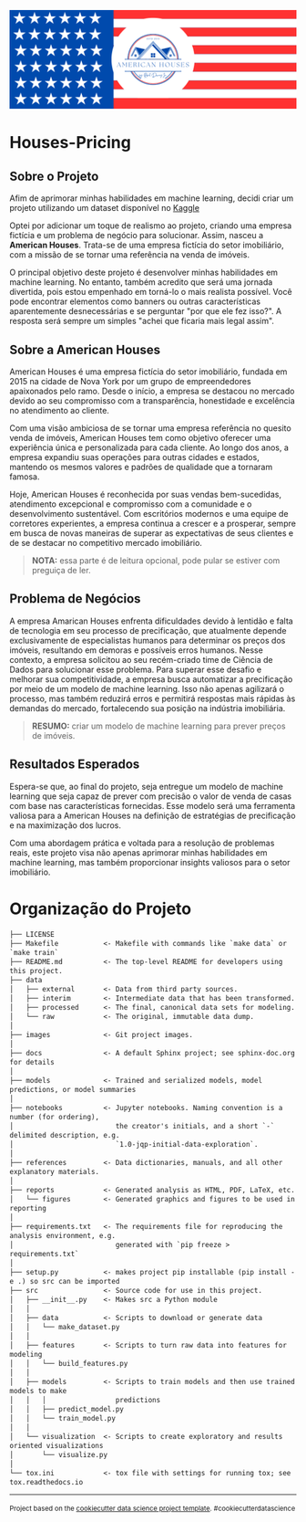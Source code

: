 <p align="center">
  <img src="/images/Banner do Projeto.png" >
</p>

# Houses-Pricing
## Sobre o Projeto
Afim de aprimorar minhas habilidades em machine learning, decidi criar um projeto utilizando um dataset disponível no [Kaggle](https://www.kaggle.com.)

Optei por adicionar um toque de realismo ao projeto, criando uma empresa fictícia e um problema de negócio para solucionar. Assim, nasceu a **American Houses**. Trata-se de uma empresa fictícia do setor imobiliário, com a missão de se tornar uma referência na venda de imóveis.

O principal objetivo deste projeto é desenvolver minhas habilidades em machine learning. No entanto, também acredito que será uma jornada divertida, pois estou empenhado em torná-lo o mais realista possível. Você pode encontrar elementos como banners ou outras características aparentemente desnecessárias e se perguntar "por que ele fez isso?". A resposta será sempre um simples "achei que ficaria mais legal assim".

## Sobre a American Houses
American Houses é uma empresa fictícia do setor imobiliário, fundada em 2015 na cidade de Nova York por um grupo de empreendedores apaixonados pelo ramo. Desde o início, a empresa se destacou no mercado devido ao seu compromisso com a transparência, honestidade e excelência no atendimento ao cliente.

Com uma visão ambiciosa de se tornar uma empresa referência no quesito venda de imóveis, American Houses tem como objetivo oferecer uma experiência única e personalizada para cada cliente. Ao longo dos anos, a empresa expandiu suas operações para outras cidades e estados, mantendo os mesmos valores e padrões de qualidade que a tornaram famosa.

Hoje, American Houses é reconhecida por suas vendas bem-sucedidas, atendimento excepcional e compromisso com a comunidade e o desenvolvimento sustentável. Com escritórios modernos e uma equipe de corretores experientes, a empresa continua a crescer e a prosperar, sempre em busca de novas maneiras de superar as expectativas de seus clientes e de se destacar no competitivo mercado imobiliário.

> **NOTA:** essa parte é de leitura opcional, pode pular se estiver com preguiça de ler.

## Problema de Negócios
A empresa Amarican Houses enfrenta dificuldades devido à lentidão e falta de tecnologia em seu processo de precificação, que atualmente depende exclusivamente de especialistas humanos para determinar os preços dos imóveis, resultando em demoras e possíveis erros humanos. Nesse contexto, a empresa solicitou ao seu recém-criado time de Ciência de Dados para solucionar esse problema. Para superar esse desafio e melhorar sua competitividade, a empresa busca automatizar a precificação por meio de um modelo de machine learning. Isso não apenas agilizará o processo, mas também reduzirá erros e permitirá respostas mais rápidas às demandas do mercado, fortalecendo sua posição na indústria imobiliária.

> **RESUMO:** criar um modelo de machine learning para prever preços de imóveis.

## Resultados Esperados
Espera-se que, ao final do projeto, seja entregue um modelo de machine learning que seja capaz de prever com precisão o valor de venda de casas com base nas características fornecidas. Esse modelo será uma ferramenta valiosa para a American Houses na definição de estratégias de precificação e na maximização dos lucros.

Com uma abordagem prática e voltada para a resolução de problemas reais, este projeto visa não apenas aprimorar minhas habilidades em machine learning, mas também proporcionar insights valiosos para o setor imobiliário.


# Organização do Projeto


    ├── LICENSE
    ├── Makefile           <- Makefile with commands like `make data` or `make train`
    ├── README.md          <- The top-level README for developers using this project.
    ├── data
    │   ├── external       <- Data from third party sources.
    │   ├── interim        <- Intermediate data that has been transformed.
    │   ├── processed      <- The final, canonical data sets for modeling.
    │   └── raw            <- The original, immutable data dump.
    │
    ├── images             <- Git project images.
    │
    ├── docs               <- A default Sphinx project; see sphinx-doc.org for details
    │
    ├── models             <- Trained and serialized models, model predictions, or model summaries
    │
    ├── notebooks          <- Jupyter notebooks. Naming convention is a number (for ordering),
    │                         the creator's initials, and a short `-` delimited description, e.g.
    │                         `1.0-jqp-initial-data-exploration`.
    │
    ├── references         <- Data dictionaries, manuals, and all other explanatory materials.
    │
    ├── reports            <- Generated analysis as HTML, PDF, LaTeX, etc.
    │   └── figures        <- Generated graphics and figures to be used in reporting
    │
    ├── requirements.txt   <- The requirements file for reproducing the analysis environment, e.g.
    │                         generated with `pip freeze > requirements.txt`
    │
    ├── setup.py           <- makes project pip installable (pip install -e .) so src can be imported
    ├── src                <- Source code for use in this project.
    │   ├── __init__.py    <- Makes src a Python module
    │   │
    │   ├── data           <- Scripts to download or generate data
    │   │   └── make_dataset.py
    │   │
    │   ├── features       <- Scripts to turn raw data into features for modeling
    │   │   └── build_features.py
    │   │
    │   ├── models         <- Scripts to train models and then use trained models to make
    │   │   │                 predictions
    │   │   ├── predict_model.py
    │   │   └── train_model.py
    │   │
    │   └── visualization  <- Scripts to create exploratory and results oriented visualizations
    │       └── visualize.py
    │
    └── tox.ini            <- tox file with settings for running tox; see tox.readthedocs.io


--------

<p><small>Project based on the <a target="_blank" href="https://drivendata.github.io/cookiecutter-data-science/">cookiecutter data science project template</a>. #cookiecutterdatascience</small></p>
